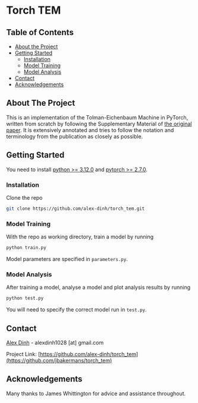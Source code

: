 <!--
[![Contributors][contributors-shield]][contributors-url]
[![Forks][forks-shield]][forks-url]
[![Stargazers][stars-shield]][stars-url]
[![Issues][issues-shield]][issues-url]
[![MIT License][license-shield]][license-url]
[![LinkedIn][linkedin-shield]][linkedin-url]
-->

# Torch TEM

<!-- TABLE OF CONTENTS -->
## Table of Contents

* [About the Project](#about-the-project)
* [Getting Started](#getting-started)
	* [Installation](#installation)
	* [Model Training](#model-training)
	* [Model Analysis](#model-analysis)	
* [Contact](#contact)
* [Acknowledgements](#acknowledgements)


<!-- ABOUT THE PROJECT -->
## About The Project

This is an implementation of the Tolman-Eichenbaum Machine in PyTorch, written from scratch by following the Supplementary Material of [the original paper](https://www.biorxiv.org/content/10.1101/770495v2.full). It is extensively annotated and tries to follow the notation and terminology from the publication as closely as possible.


<!-- GETTING STARTED -->
## Getting Started

You need to install [python >= 3.12.0](https://www.python.org/downloads/) and [pytorch >= 2.7.0](https://pytorch.org/).


### Installation

Clone the repo
```sh
git clone https://github.com/alex-dinh/torch_tem.git
```

### Model Training

With the repo as working directory, train a model by running
```sh
python train.py
```
Model parameters are specified in ```parameters.py```.

### Model Analysis

After training a model, analyse a model and plot analysis results by running
```sh
python test.py
```
You will need to specify the correct model run in ```test.py```.

<!-- CONTACT -->
## Contact

[Alex Dinh](http://users.ox.ac.uk/~phys1358/) - alexdinh1028 [at] gmail.com

Project Link: [https://github.com/alex-dinh/torch_tem](https://github.com/jbakermans/torch_tem)


<!-- ACKNOWLEDGEMENTS -->
## Acknowledgements

Many thanks to James Whittington for advice and assistance throughout.